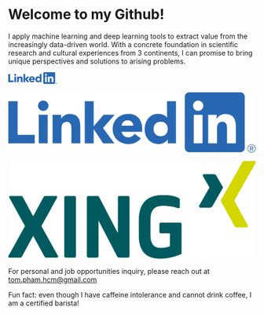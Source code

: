 # Welcome to my Github!
I apply machine learning and deep learning tools to extract value from the increasingly data-driven world. With a concrete foundation in scientific research and cultural experiences from 3 continents, I can promise to bring unique perspectives and solutions to arising problems.

[<img src="images/LI-Logo.png" width="100">](https://www.linkedin.com/in/tompham97/)

[![Profile on LinkedIn](images/LI-Logo.png)](https://www.linkedin.com/in/tompham97/)

[![Profile on Xing](images/Xing_logo.png)](https://www.xing.com/profile/Tom_Pham051412/cv)

For personal and job opportunities inquiry, please reach out at tom.pham.hcm@gmail.com

Fun fact: even though I have caffeine intolerance and cannot drink coffee, I am a certified barista!
<!---
hungpham15/hungpham15 is a ✨ special ✨ repository because its `README.md` (this file) appears on your GitHub profile.
You can click the Preview link to take a look at your changes.
--->
